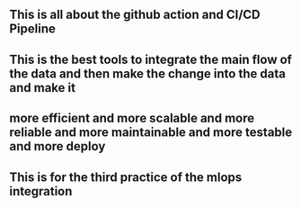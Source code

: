 ## This is all about the github action and CI/CD Pipeline 

## This is the best tools to integrate the main flow of the data and then make the change into the data and make it 
## more efficient and more scalable and more reliable and more maintainable and more testable and more deploy

## This is for the third practice of the mlops integration
